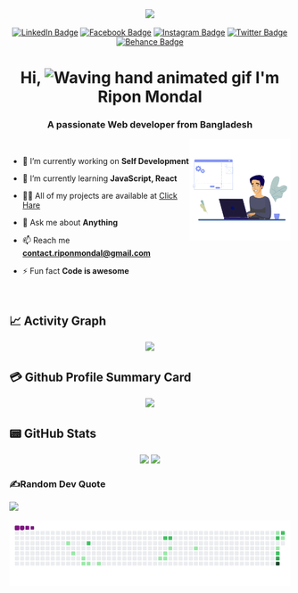 <div id="header" align="center">
  <img src="https://media.giphy.com/media/M9gbBd9nbDrOTu1Mqx/giphy.gif" width="100"/>
</div>

<p align="center">
<a href="https://www.linkedin.com/in/riponmondalbd"><img src="https://img.shields.io/badge/inkedIn-0077B5?style=for-the-badge&logo=linkedin&logoColor=white" alt="LinkedIn Badge"></a>
<a href="https://www.facebook.com/riponmondalbd"><img src="https://img.shields.io/badge/Facebook-3b5998?style=for-the-badge&logo=facebook&logoColor=white" alt="Facebook Badge"></a>
<a href="https://www.instagram.com/riponmondalbd"><img src="https://img.shields.io/badge/Instagram-5851DB?style=for-the-badge&logo=instagram&logoColor=white" alt="Instagram Badge"></a>
<a href="https://www.twitter.com/riponmondalbd"><img src="https://img.shields.io/badge/Twitter-1DA1F2?style=for-the-badge&logo=twitter&logoColor=white" alt="Twitter Badge"></a>
<a href="https://www.behance.net/riponmondalbd"><img src="https://img.shields.io/badge/Behance-053eff?style=for-the-badge&logo=behance&logoColor=white" alt="Behance Badge"></a>
</p>

<h1 align="center"> Hi, <img src="https://raw.githubusercontent.com/nixin72/nixin72/master/wave.gif" 
         alt="Waving hand animated gif"
         height="45"
         width="45" /> I'm Ripon Mondal</h1>
	 
<h3 align="center">A passionate Web developer from Bangladesh</h3>
	 
<P align="center">
	<img align="right" alt="Coding" width="36%" src="https://github.com/riponmondalbd/image/blob/main/developer.gif?raw=true">
</p>

<br>

- 🔭 I’m currently working on **Self Development**

- 🌱 I’m currently learning **JavaScript, React**

- 👨‍💻 All of my projects are available at <a href="https://github.com/riponmondalbd?tab=repositories" target="blank">Click Hare</a>

- 💬 Ask me about **Anything**

- 📫 Reach me **contact.riponmondal@gmail.com**

- ⚡ Fun fact **Code is awesome**

<br>

## 📈 Activity Graph
<p align="center">
	<img src="https://activity-graph.herokuapp.com/graph?username=riponmondalbd&theme=minimal"/>
</p>

## 💳 Github Profile Summary Card
<p align="center">
  <img src="https://github-profile-summary-cards.vercel.app/api/cards/profile-details?username=riponmondalbd&theme=vue"/>
</p>

## 📟 GitHub Stats
<p align="center">
	<img width="48%" src="https://github-readme-stats.vercel.app/api?username=riponmondalbd&show_icons=true&theme=vue" />
	<img width="48%" src="https://github-readme-streak-stats.herokuapp.com/?user=riponmondalbd&theme=vue" />
</p>

### ✍️Random Dev Quote
![](https://quotes-github-readme.vercel.app/api?type=horizontal&theme=vue)

![snake gif](https://github.com/riponmondalbd/riponmondalbd/blob/output/github-contribution-grid-snake.gif)
